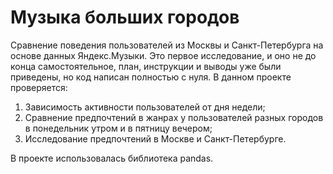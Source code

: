 # Музыка больших городов
Сравнение поведения пользователей из Москвы и Санкт-Петербурга на основе данных Яндекс.Музыки. Это первое исследование, и оно не до конца самостоятельное, план, инструкции и выводы уже были приведены, но код написан полностью с нуля. В данном проекте проверяется:
1. Зависимость активности пользователей от дня недели;
2. Сравнение предпочтений в жанрах у пользователей разных городов в понедельник утром и в пятницу вечером;
3. Исследование предпочтений в Москве и Санкт-Петербурге.

 В проекте использовалась библиотека pandas. 

